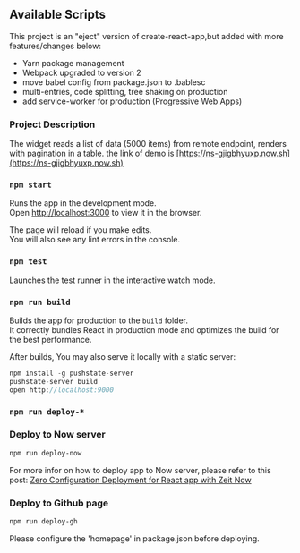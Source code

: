 ## Available Scripts

This project is an "eject" version of create-react-app,but added with more features/changes below:
- Yarn package management
- Webpack upgraded to version 2
- move babel config from package.json to .bablesc
- multi-entries, code splitting, tree shaking on production
- add service-worker for production (Progressive Web Apps)

### Project Description
The widget reads a list of data (5000 items) from remote endpoint, renders with pagination in a table. the link of demo is [https://ns-gjigbhyuxp.now.sh](https://ns-gjigbhyuxp.now.sh)

### `npm start`

Runs the app in the development mode.<br>
Open [http://localhost:3000](http://localhost:3000) to view it in the browser.

The page will reload if you make edits.<br>
You will also see any lint errors in the console.



### `npm test`

Launches the test runner in the interactive watch mode.<br>

### `npm run build`

Builds the app for production to the `build` folder.<br>
It correctly bundles React in production mode and optimizes the build for the best performance.

After builds, You may also serve it locally with a static server:
``` js
npm install -g pushstate-server
pushstate-server build
open http://localhost:9000
```

### `npm run deploy-*`

### Deploy to Now server
```bash
npm run deploy-now
```
For more infor on how to deploy app to Now server, please refer to this post:  [Zero Configuration Deployment for React app with Zeit Now](https://medium.com/@kawixiao/zero-configuration-deployment-for-react-apps-with-zeits-now-4f002be98c#.eyvj3mjdb)

### Deploy to Github page
```bash
npm run deploy-gh
```
Please configure the 'homepage' in package.json before deploying.
